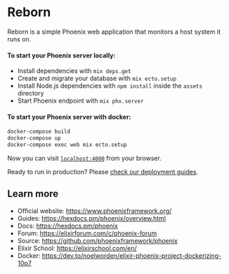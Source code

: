 # Reborn

Reborn is a simple Phoenix web application that monitors a host system it runs on.

#### To start your Phoenix server locally:

  * Install dependencies with `mix deps.get`
  * Create and migrate your database with `mix ecto.setup`
  * Install Node.js dependencies with `npm install` inside the `assets` directory
  * Start Phoenix endpoint with `mix phx.server`

#### To start your Phoenix server with docker:

```bash
docker-compose build
docker-compose up
docker-compose exec web mix ecto.setup
```

Now you can visit [`localhost:4000`](http://localhost:4000) from your browser.

Ready to run in production? Please [check our deployment guides](https://hexdocs.pm/phoenix/deployment.html).

## Learn more

  * Official website: https://www.phoenixframework.org/
  * Guides: https://hexdocs.pm/phoenix/overview.html
  * Docs: https://hexdocs.pm/phoenix
  * Forum: https://elixirforum.com/c/phoenix-forum
  * Source: https://github.com/phoenixframework/phoenix
  * Elixir School: https://elixirschool.com/en/
  * Docker: https://dev.to/noelworden/elixir-phoenix-project-dockerizing-10p7
